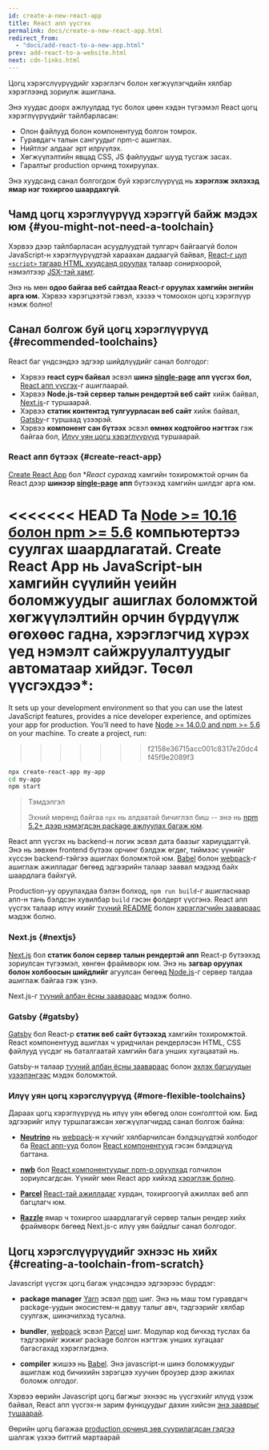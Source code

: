 ```yaml
---
id: create-a-new-react-app
title: React апп үүсгэх
permalink: docs/create-a-new-react-app.html
redirect_from:
  - "docs/add-react-to-a-new-app.html"
prev: add-react-to-a-website.html
next: cdn-links.html
---
```


Цогц хэрэгслүүрүүдийг хэрэглэгч болон хөгжүүлэгчдийн хялбар хэрэглээнд зориулж ашиглана.

Энэ хуудас доорх ажлуулдад тус болох цөөн хэдэн түгээмэл React цогц хэрэглүүрүүдийг тайлбарласан:

* Олон файлууд болон компонентууд болгон томрох.
* Гуравдагч талын сангуудыг npm-с ашиглах.
* Нийтлэг алдааг эрт илрүүлэх.
* Хөгжүүлэлтийн явцад CSS, JS файлуудыг шууд тусгаж засах.
* Гаралтыг production орчинд тохируулах.

Энэ хуудсанд санал болгогдож буй хэрэгслүүрүүд нь **хэрэглэж эхлэхэд ямар нэг тохиргоо шаардахгүй**.

## Чамд цогц хэрэглүүрүүд хэрэггүй байж мэдэх юм {#you-might-not-need-a-toolchain}

Хэрвээ дээр тайлбарласан асуудлуудтай тулгарч байгаагүй болон JavaScript-н хэрэглүүрүүдтэй хараахан дадаагүй байвал, [React-г цул `<script>` тагаар HTML хуудсанд оруулах](/docs/add-react-to-a-website.html) талаар сонирхоорой, нэмэлтээр [JSX-тэй хамт](/docs/add-react-to-a-website.html#optional-try-react-with-jsx).

Энэ нь мөн **одоо байгаа веб сайтдаа React-г оруулах хамгийн энгийн арга юм.** Хэрвээ хэрэгцээтэй гэвэл, хэзээ ч томоохон цогц хэрэглүүр нэмж болно!

## Санал болгож буй цогц хэрэглүүрүүд {#recommended-toolchains}

React баг үндсэндээ эдгээр шийдлүүдийг санал болгодог:

- Хэрвээ **react сурч байвал** эсвэл **шинэ [single-page](/docs/glossary.html#single-page-application) апп үүсгэх бол,** [React апп үүсгэх](#create-react-app)-г ашиглаарай.
- Хэрвээ **Node.js-тэй сервер талын рендертэй веб сайт** хийж байвал, [Next.js](#nextjs)-г туршаарай.
- Хэрвээ **статик контентэд тулгуурласан веб сайт** хийж байвал, [Gatsby](#gatsby)-г туршаад үзээрэй.
- Хэрвээ **компонент сан бүтээх** эсвэл **өмнөх кодтойгоо нэгтгэх** гэж байгаа бол, [Илүү уян цогц хэрэглүүрүүд](#more-flexible-toolchains) туршаарай.

### React апп бүтээх {#create-react-app}

[Create React App](https://github.com/facebookincubator/create-react-app) бол **React сурaхад* хамгийн тохиромжтой орчин ба React дээр **шинээр [single-page](/docs/glossary.html#single-page-application) апп** бүтээхэд хамгийн шилдэг арга юм.

<<<<<<< HEAD
Та [Node >= 10.16 болон npm >= 5.6](https://nodejs.org/en/) компьютертээ суулгах шаардлагатай. Create React App нь JavaScript-ын хамгийн сүүлийн үеийн боломжуудыг ашиглах боломжтой хѳгжүүлэлтийн орчин бүрдүүлж ѳгѳхѳѳс гадна, хэрэглэгчид хүрэх үед нэмэлт сайжруулалтуудыг автоматаар хийдэг. Тѳсѳл үүсгэхдээ*:
=======
It sets up your development environment so that you can use the latest JavaScript features, provides a nice developer experience, and optimizes your app for production. You’ll need to have [Node >= 14.0.0 and npm >= 5.6](https://nodejs.org/en/) on your machine. To create a project, run:
>>>>>>> f2158e36715acc001c8317e20dc4f45f9e2089f3

```bash
npx create-react-app my-app
cd my-app
npm start
```

>Тэмдэлгэл
>
>Эхний мөрөнд байгаа `npx` нь алдаатай бичиглэл биш -- энэ нь [npm 5.2+ дээр нэмэгдсэн package ажлуулах багаж юм](https://medium.com/@maybekatz/introducing-npx-an-npm-package-runner-55f7d4bd282b).

React апп үүсгэх нь backend-н логик эсвэл дата баазыг хариуцдаггүй. Энэ нь зөвхөн frontend бүтээх орчинг бэлдэж өгдөг, тиймээс үүнийг хүссэн backend-тэйгээ ашиглах боломжтой юм. [Babel](https://babeljs.io/) болон [webpack](https://webpack.js.org/)-г ашиглаж ажилладаг бөгөөд эдгээрийн талаар заавал мэдээд байх шаардлага байхгүй.

Production-уу оруулахдаа бэлэн болход, `npm run build`-г ашигласнаар апп-н тань бэлдсэн хувилбар `build` гэсэн фолдерт үүсгэнэ. React апп үүсгэх талаар илүү ихийг [түүний README](https://github.com/facebookincubator/create-react-app#create-react-app--) болон [хэрэглэгчийн заавараас](https://facebook.github.io/create-react-app/) мэдэж болно.

### Next.js {#nextjs}

[Next.js](https://nextjs.org/) бол **статик болон сервер талын рендертэй апп** React-р бүтээхэд зориулсан түгээмэл, хөнгөн фраймворк юм. Энэ нь **загвар оруулах болон холбоосын шийдлийг** агуулсан бөгөөд [Node.js](https://nodejs.org/)-г сервер талдаа ашиглаж байгаа гэж үзнэ.

Next.js-г [түүний албан ёсны заавараас](https://nextjs.org/learn/) мэдэж болно.

### Gatsby {#gatsby}

[Gatsby](https://www.gatsbyjs.org/) бол React-р **статик веб сайт бүтээхэд** хамгийн тохиромжтой. React компонентууд ашиглах ч уридчилан рендерлэсэн HTML, CSS файлууд үүсдэг нь баталгаатай хамгийн бага унших хугацаатай нь.

Gatsby-н талаар [түүний албан ёсны заавараас](https://www.gatsbyjs.org/docs/) болон [эхлэх багцуудын үзээлэнгээс](https://www.gatsbyjs.org/docs/gatsby-starters/) мэдэх боломжтой.

### Илүү уян цогц хэрэгслүүрүүд {#more-flexible-toolchains}

Дараах цогц хэрэглүүрүүд нь илүү уян өбөгөд олон сонголттой юм. Бид эдгээрийг илүү туршлагажсан хөгжүүлэгчидэд санал болгож байна:

- **[Neutrino](https://neutrinojs.org/)** нь [webpack](https://webpack.js.org/)-н хүчийг хялбарчилсан бэлдэцүүдтэй холбодог ба [React апп-ууд](https://neutrinojs.org/packages/react/) болон [React компонентууд](https://neutrinojs.org/packages/react-components/) гэсэн бэлдэцүүд багтана.

- **[nwb](https://github.com/insin/nwb)** бол [React компонентуудыг npm-р оруулхад](https://github.com/insin/nwb/blob/master/docs/guides/ReactComponents.md#developing-react-components-and-libraries-with-nwb) голчилон зориулсагдсан. Үүнийг мөн React app хийхэд [хэрэглэж болно](https://github.com/insin/nwb/blob/master/docs/guides/ReactApps.md#developing-react-apps-with-nwb).

- **[Parcel](https://parceljs.org/)** [React-тай ажилладаг](https://parceljs.org/recipes.html#react) хурдан, тохиргоогүй ажиллах веб апп багцлагч юм.

- **[Razzle](https://github.com/jaredpalmer/razzle)** ямар ч тохиргоо шаардлагагүй сервер талын рендер хийх фраймворк бөгөөд Next.js-с илүү уян байдлыг санал болгодог.

## Цогц хэрэгслүүрүүдийг эхнээс нь хийх {#creating-a-toolchain-from-scratch}

Javascript үүсгэх цогц багаж үндсэндээ эдгээрээс бүрддэг:

* **package manager** [Yarn](https://yarnpkg.com/) эсвэл [npm](https://www.npmjs.com/) шиг. Энэ нь маш том гуравдагч package-уудын экосистем-н давуу талыг авч, тэдгээрийг хялбар суулгаж, шинэчилхэд тусална.

* **bundler**, [webpack](https://webpack.js.org/) эсвэл [Parcel](https://parceljs.org/) шиг. Модулар код бичхэд туслах ба тэдгээрийг жижиг package болгон нэгтгэж унших хугацааг багасгахад хэрэглэгдэнэ.

* **compiler** жишээ нь [Babel](https://babeljs.io/). Энэ javascript-н шинэ боломжуудыг ашиглаж код бичихийн зэрэгцээ хуучин броузер дээр ажилах боломж олгодог.

Хэрвээ өөрийн Javascript цогц багжыг эхнээс нь үүсгэхийг илүүд үзэж байвал, React апп үүсгэх-н зарим функцуудыг дахин хийсэн [энэ зааврыг тушаарай](https://blog.usejournal.com/creating-a-react-app-from-scratch-f3c693b84658).

Өөрийн цогц багажаа [production орчинд зөв суурилагдсан гэдгээ](/docs/optimizing-performance.html#use-the-production-build) шалгаж үзхээ битгий мартаарай
